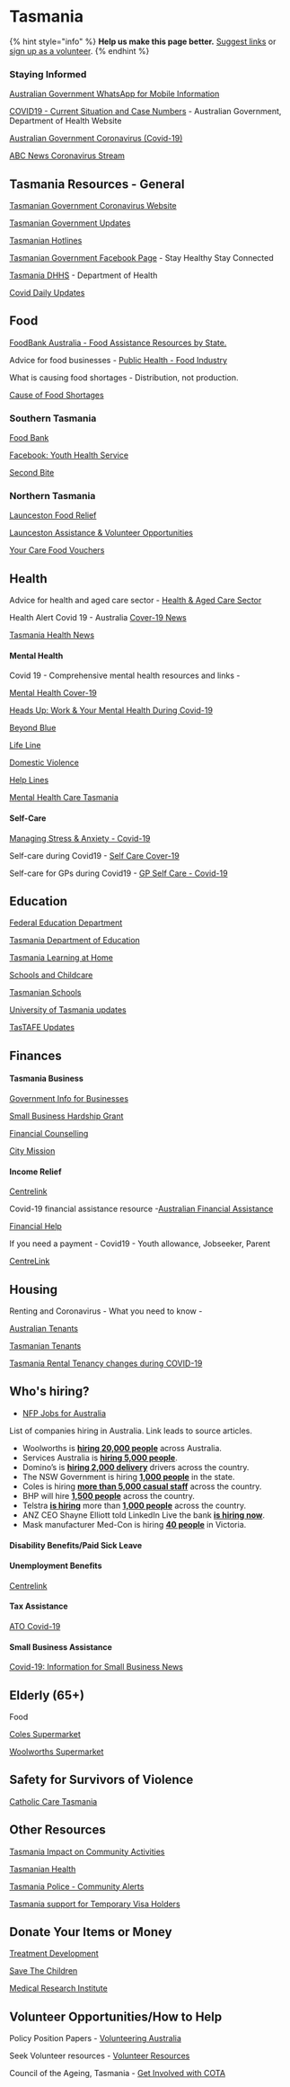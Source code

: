 # Tasmania

{% hint style="info" %}
**Help us make this page better.** [Suggest links](https://forms.gle/ykTSst9uoWceo5fn8%20) or [sign up as a volunteer](https://forms.gle/8z7yuJyz1m76y4Hi8).
{% endhint %}

### Staying Informed

[Australian Government WhatsApp for Mobile Information](http://aus.gov.au/whatsapp)

[COVID19 - Current Situation and Case Numbers](https://www.health.gov.au/news/health-alerts/novel-coronavirus-2019-ncov-health-alert/coronavirus-covid-19-current-situation-and-case-numbers) - Australian Government, Department of Health Website

[Australian Government Coronavirus \(Covid-19\)](https://www.australia.gov.au/?fbclid=IwAR1COwNeE_R1-IIlGFaLPFu0RQLDmefFrwvkTtD3pJpRNKxzLAA2WsrZ6VY)

[ABC News Coronavirus Stream](https://www.abc.net.au/news/story-streams/coronavirus/)

## Tasmania Resources - General

[Tasmanian Government Coronavirus Website](https://www.coronavirus.tas.gov.au/)

[Tasmanian Government Updates](https://www.stategrowth.tas.gov.au/coronavirus)

[Tasmanian Hotlines](https://www.stategrowth.tas.gov.au/news/covid-19_tasmanian_hotlines)

[Tasmanian Government Facebook Page](https://www.facebook.com/stayhealthystayconnected) - Stay Healthy Stay Connected

[Tasmania DHHS](https://www.dhhs.tas.gov.au/publichealth/communicable_diseases_prevention_unit/infectious_diseases/coronavirus) - Department of Health

[Covid Daily Updates](http://www.premier.tas.gov.au/covid-19_updates)

## Food

[FoodBank Australia - Food Assistance Resources by State.](https://www.foodbank.org.au/homepage/who-we-help/individuals/?state=wa)

Advice for food businesses - [Public Health - Food Industry](https://www2.health.vic.gov.au/public-health/food-safety/food-businesses/covid-19-and-food-business)

What is causing food shortages - Distribution, not production.

[Cause of Food Shortages](https://www.abc.net.au/news/2020-03-19/coronavirus-distribution-problems-for-supermarket-suppliers/12066684)

### Southern Tasmania

[Food Bank](https://www.foodbank.org.au/?state=tas)

[Facebook: Youth Health Service](https://www.facebook.com/thelinkyouthhealthservice/)

[Second Bite](https://www.secondbite.org/)

### Northern Tasmania

[Launceston Food Relief](https://strikeitout.com.au/)

[Launceston Assistance & Volunteer Opportunities](https://www.lbs.org.au/)

[Your Care Food Vouchers](https://yourcare.org/suppliers/tas/food/vouchers)

## Health

Advice for health and aged care sector - [Health & Aged Care Sector](https://www.health.gov.au/news/health-alerts/novel-coronavirus-2019-ncov-health-alert/coronavirus-covid-19-advice-for-the-health-and-aged-care-sector)

Health Alert Covid 19 - Australia [Cover-19 News](https://www.health.gov.au/news/health-alerts/novel-coronavirus-2019-ncov-health-alert)

[Tasmania Health News](https://www.dhhs.tas.gov.au/news)

#### Mental Health

Covid 19 - Comprehensive mental health resources and links -

[Mental Health Cover-19](https://www.phoenixaustralia.org/coronavirus-covid-19/)

[Heads Up: Work & Your Mental Health During Covid-19](https://www.headsup.org.au/your-mental-health/work-and-your-mental-health-during-the-coronavirus-outbreak?fbclid=IwAR3U2c0c9u7gJUYTu0naeDoKC9vT2luyinfD2Sg0cl96-Yl-Pk8fQnt8Jf8)

[Beyond Blue](https://www.beyondblue.org.au/)

[Life Line](https://www.lifeline.org.au/)

[Domestic Violence](http://whiteribbon.org.au/)

[Help Lines](https://www.qld.gov.au/community/getting-support-health-social-issue/support-victims-abuse/domestic-family-violence/helplines)

[Mental Health Care Tasmania](http://www.premier.tas.gov.au/covid-19_updates)

#### Self-Care

[Managing Stress & Anxiety - Covid-19](https://services.unimelb.edu.au/counsel/resources/wellbeing/coronavirus-covid-19-managing-stress-and-anxiety)

Self-care during Covid19 - [Self Care Cover-19](https://www.orygen.org.au/About/Responding-to-the-COVID-19-outbreak/For-young-people-and-families/Self-care-during-the-COVID-19-outbreak)

Self-care for GPs during Covid19 - [GP Self Care - Covid-19](https://westvicphn.com.au/about-us/latest-news/self-care-for-gps-in-the-time-of-covid-19/)

## Education

[Federal Education Department](https://www.education.gov.au/)

[Tasmania Department of Education](https://www.education.tas.gov.au/parents-carers/novel-coronavirus-covid-19/)

[Tasmania Learning at Home](https://www.education.tas.gov.au/learning-at-home/)

[Schools and Childcare](https://coronavirus.tas.gov.au/families-community/schools-and-childcare)

[Tasmanian Schools](https://www.education.tas.gov.au/parents-carers/novel-coronavirus-covid-19/)

[University of Tasmania updates](https://www.utas.edu.au/alerts/coronavirus-update)

[TasTAFE Updates](https://www.tastafe.tas.edu.au/news/novel-coronavirus-update)

## Finances

#### Tasmania Business

[Government Info for Businesses](https://www.business.tas.gov.au/coronavirus_information)

[Small Business Hardship Grant](https://www.business.tas.gov.au/covid-19_business_support_packages/small_business_hardship_grant)

[Financial Counselling](https://tuu.com.au/assistance/financial-counselling/emergency-relief-agencies/)

[City Mission](https://www.citymission.org.au/find-a-service/community-families)

#### Income Relief

[Centrelink](https://www.centrelink.gov.au/)

Covid-19 financial assistance resource -[Australian Financial Assistance](https://moneysmart.gov.au/covid-19-financial-assistance)

[Financial Help](https://www.finder.com.au/coronavirus)

If you need a payment - Covid19 - Youth allowance, Jobseeker, Parent

[CentreLink](https://www.servicesaustralia.gov.au/individuals/subjects/affected-coronavirus-covid-19/if-you-need-payment-coronavirus-covid-19)

## Housing

Renting and Coronavirus - What you need to know -

[Australian Tenants](https://www.tenants.org.au/blog/renting-and-covid-19-information)

[Tasmanian Tenants](https://www.cbos.tas.gov.au/topics/housing/residential-tenancies-covid-19-emergency-provisions)

[Tasmania Rental Tenancy changes during COVID-19](https://coronavirus.tas.gov.au/families-community/rental-housing)

## Who's hiring?

* [NFP Jobs for Australia](http://www.jobsforaustralia.com/)

List of companies hiring in Australia. Link leads to source articles.

* Woolworths is [**hiring 20,000 people**](https://10daily.com.au/news/australia/a200326xdmvq/woolies-will-hire-20000-new-staff-to-meet-unprecedented-demand-20200326) across Australia.
* Services Australia is [**hiring 5,000 people**](https://www.linkedin.com/posts/stuartrobert_update-on-govt-services-mygov-available-activity-6648472171939196928-SUgK).
* Domino’s is [**hiring 2,000 delivery**](https://7news.com.au/lifestyle/health-wellbeing/dominos-hiring-2000-jobseekers-as-coronavirus-hits-australian-workers--c-761937) drivers across the country.
* The NSW Government is hiring [**1,000 people**](https://au.finance.yahoo.com/news/coronavirus-find-a-job-013338960.html) in the state.
* Coles is hiring [**more than 5,000 casual staff**](https://www.abc.net.au/news/2020-03-16/coronavius-sees-woolworths-introduce-special-hours-for-seniors/12059252) across the country.
* BHP will hire [**1,500 people**](https://www.businessnews.com.au/article/Big-Australian-in-jobs-boost) across the country.
* Telstra [**is hiring**](https://careers.telstra.com/contact-centres) more than [**1,000 people**](https://thewest.com.au/news/coronavirus/coronavirus-crisis-telstra-announces-it-will-provide-1000-extra-call-centre-jobs-on-the-west-live-ng-b881494941z) across the country.
* ANZ CEO Shayne Elliott told LinkedIn Live the bank [**is hiring now**](https://www.linkedin.com/video/live/activity-6648062015577395200-LAT3).
* Mask manufacturer Med-Con is hiring [**40 people**](https://www.sheppnews.com.au/news/2020/03/20/1091442/mask-maker-to-hire-40-staff) in Victoria.

#### Disability Benefits/Paid Sick Leave

#### Unemployment Benefits

[Centrelink](https://www.centrelink.gov.au/)

#### Tax Assistance

[ATO Covid-19](https://www.ato.gov.au/individuals/dealing-with-disasters/in-detail/specific-disasters/covid-19/)

#### Small Business Assistance

[Covid-19: Information for Small Business News](http://www.ato.gov.au/)

## Elderly \(65+\)

Food

[Coles Supermarket](https://www.coles.com.au/customernotice)

[Woolworths Supermarket](https://www.woolworthsgroup.com.au/page/media/Latest_News/woolworths-to-introduce-a-dedicated-shopping-hour-for-the-elderly-and-people-with-disability/)

## Safety for Survivors of Violence

[Catholic Care Tasmania](https://www.catholiccaretas.org.au/specialised-family-violence)

## Other Resources

[Tasmania Impact on Community Activities](https://www.communities.tas.gov.au/coronavirus/covid-19-impact-on-communities-tasmania-services-and-activities?fbclid=IwAR0_naA71Z9G9x58jPIM1CD2L3pU1iXWe2wbmGloFiz6OAU-qNY0NVHpvkQ)

[Tasmanian Health](https://www.dhhs.tas.gov.au/publichealth/communicable_diseases_prevention_unit/infectious_diseases/coronavirus)

[Tasmania Police - Community Alerts](https://www.police.tas.gov.au/community-alerts/)

[Tasmania support for Temporary Visa Holders](http://www.premier.tas.gov.au/releases/support_for_temporary_visa_holders)

##  Donate Your Items or Money

[Treatment Development](https://www.rbwhfoundation.com.au/coronavirus-action-fund/)

[Save The Children](https://www.savethechildren.org.au/donate/more-ways-to-give/current-appeals/covid-19-crisis)

[Medical Research Institute](https://www.qimrberghofer.edu.au/coronavirus-donate/)

## Volunteer Opportunities/How to Help

Policy Position Papers - [Volunteering Australia](https://www.volunteeringaustralia.org/volunteering-and-covid-19/#/)

Seek Volunteer resources - [Volunteer Resources](https://www.volunteer.com.au/covid-19-update)

Council of the Ageing, Tasmania - [Get Involved with COTA](https://www.cotatas.org.au/get-involved/)

